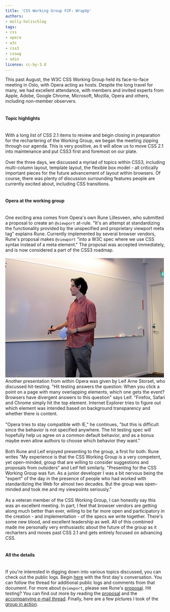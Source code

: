 ```yaml
---
title: 'CSS Working Group F2F: WrapUp'
authors:
- molly-holzschlag
tags:
- css
- opera
- w3c
- css3
- csswg
- odin
license: cc-by-3.0
---
```

This past August, the W3C CSS Working Group held its face-to-face meeting in Oslo, with Opera acting as hosts. Despite the long travel for many, we had excellent attendance, with members and invited experts from Apple, Adobe, Google Chrome, Microsoft, Mozilla, Opera and others, including non-member observers.<br/><br/><h4>Topic highlights</h4><br/>With a long list of CSS 2.1 items to review and begin closing in preparation for the rechartering of the Working Group, we began the meeting zipping through our agenda. This is very positive, as it will allow us to move CSS 2.1 into maintenance and put CSS3 first and foremost on our plate.<br/><br/>Over the three days, we discussed a myriad of topics within CSS3, including multi-column layout, template layout, the flexible box model - all critically important pieces for the future advancement of layout within browsers. Of course, there was plenty of discussion surrounding features people are currently excited about, including CSS transitions.<br/><br/><h4>Opera at the working group</h4><br/>One exciting area comes from Opera&#39;s own Rune Lillesveen, who submitted a proposal to create an <code>@viewport</code> at-rule. &quot;It&#39;s an attempt at standardizing the functionality provided by the unspecified and proprietary viewport meta tag&quot; explains Rune. Currently implemented by several browser vendors, Rune&#39;s proposal makes <code>@viewport</code> &quot;into a W3C spec where we use CSS syntax instead of a meta element.&quot; The proposal was accepted immediately, and is now considered a part of the CSS3 roadmap. <br/><br/><span class='imgright'><img alt='' src='/blog/css-working-group-f2f-wrapup/leif-csswg.jpg' /></span> Another presentation from within Opera was given by Leif Arne Storset, who discussed hit-testing. &quot;Hit testing answers the question: When you click a point on a page with many overlapping elements, which one gets the event? Browsers have divergent answers to this question&quot; says Leif. &quot;Firefox, Safari and Chrome simply hit the top element. Internet Explorer tries to figure out which element was intended based on background transparency and whether there is content.<br/><br/>&quot;Opera tries to stay compatible with IE,&quot; he continues, &quot;but this is difficult since the behavior is not specified anywhere. The hit testing spec will hopefully help us agree on a common default behavior, and as a bonus maybe even allow authors to choose which behavior they want.&quot; <br/><br/>Both Rune and Leif enjoyed presenting to the group, a first for both. Rune writes &quot;My experience is that the CSS Working Group is a very competent, yet open-minded, group that are willing to consider suggestions and proposals from outsiders&quot; and Leif felt similarly. &quot;Presenting for the CSS Working Group was fun. As a junior developer I was a bit nervous being the &quot;expert&quot; of the day in the presence of people who had worked with standardizing the Web for almost two decades. But the group was open-minded and took me and my viewpoints seriously.&quot;<br/><br/>As a veteran member of the CSS Working Group, I can honestly say this was an excellent meeting. In part, I feel that browser vendors are getting along much better than ever, willing to be far more open and participatory in the creation - and implementation - of the specs we write together. There&#39;s some new blood, and excellent leadership as well. All of this combined made me personally very enthusiastic about the future of the group as it recharters and moves past CSS 2.1 and gets entirely focused on advancing CSS.<br/><br/><h4>All the details</h4><br/>If you&#39;re interested in digging down into various topics discussed, you can check out the public logs. Begin <a href="http://lists.w3.org/Archives/Public/www-style/2010Sep/0001.html">here</a> with the first day&#39;s conversation. You can follow the thread for additional public logs and comments from that document. For more about <code>@viewport</code>, please see Rune&#39;s <a href="http://people.opera.com/rune/TR/ED-css-viewport-20100806/">proposal</a>. Hit testing? You can find out more by reading the <a href="http://people.opera.com/lstorset/TR/pointer-events/">proposal</a> and the <a href="http://lists.w3.org/Archives/Public/www-style/2010Aug/0407.html">accompanying e-mail thread</a>. Finally, here are a few pictures I took of the <a href="http://www.flickr.com/photos/mollyeh11/sets/72157624832412328/">group in action</a>.
